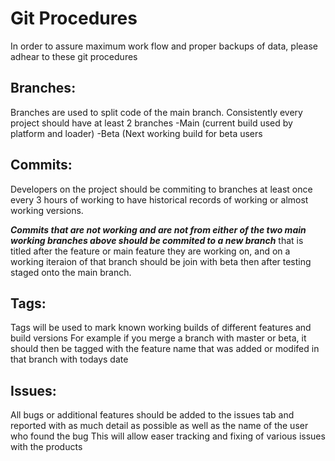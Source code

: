 # Git Procedures
In order to assure maximum work flow and proper backups of data, please adhear to these git procedures

## Branches:
Branches are used to split code of the main branch.
Consistently every project should have at least 2 branches
-Main (current build used by platform and loader)
-Beta (Next working build for beta users

## Commits:
Developers on the project should be commiting to branches at least once every 3 hours of working
to have historical records of working or almost working versions.

 ***Commits that are not working and are not from either of the two main working branches above should be commited 
to a new branch*** that is titled after the feature or main feature they are working on, and on a working iteraion of that branch should be join with beta
then after testing staged onto the main branch.

## Tags:
Tags will be used to mark known working builds of different features and build versions
For example if you merge a branch with master or beta, it should then be tagged with the feature name that was added or modifed in that branch with todays date

## Issues:
All bugs or additional features should be added to the issues tab and reported with as much detail as possible as well as the name of the user who found the bug
This will allow easer tracking and fixing of various issues with the products
